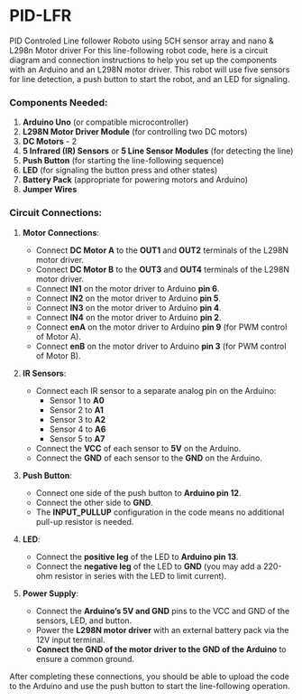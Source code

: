 # PID-LFR
PID Controled Line follower Roboto using 5CH sensor array and nano &amp; L298n Motor driver
For this line-following robot code, here is a circuit diagram and connection instructions to help you set up the components with an Arduino and an L298N motor driver. This robot will use five sensors for line detection, a push button to start the robot, and an LED for signaling.

### Components Needed:
1. **Arduino Uno** (or compatible microcontroller)
2. **L298N Motor Driver Module** (for controlling two DC motors)
3. **DC Motors** - 2
4. **5 Infrared (IR) Sensors** or **5 Line Sensor Modules** (for detecting the line)
5. **Push Button** (for starting the line-following sequence)
6. **LED** (for signaling the button press and other states)
7. **Battery Pack** (appropriate for powering motors and Arduino)
8. **Jumper Wires**

### Circuit Connections:
1. **Motor Connections**:
   - Connect **DC Motor A** to the **OUT1** and **OUT2** terminals of the L298N motor driver.
   - Connect **DC Motor B** to the **OUT3** and **OUT4** terminals of the L298N motor driver.
   - Connect **IN1** on the motor driver to Arduino **pin 6**.
   - Connect **IN2** on the motor driver to Arduino **pin 5**.
   - Connect **IN3** on the motor driver to Arduino **pin 4**.
   - Connect **IN4** on the motor driver to Arduino **pin 2**.
   - Connect **enA** on the motor driver to Arduino **pin 9** (for PWM control of Motor A).
   - Connect **enB** on the motor driver to Arduino **pin 3** (for PWM control of Motor B).

2. **IR Sensors**:
   - Connect each IR sensor to a separate analog pin on the Arduino:
     - Sensor 1 to **A0**
     - Sensor 2 to **A1**
     - Sensor 3 to **A2**
     - Sensor 4 to **A6**
     - Sensor 5 to **A7**
   - Connect the **VCC** of each sensor to **5V** on the Arduino.
   - Connect the **GND** of each sensor to the **GND** on the Arduino.

3. **Push Button**:
   - Connect one side of the push button to **Arduino pin 12**.
   - Connect the other side to **GND**.
   - The **INPUT_PULLUP** configuration in the code means no additional pull-up resistor is needed.

4. **LED**:
   - Connect the **positive leg** of the LED to **Arduino pin 13**.
   - Connect the **negative leg** of the LED to **GND** (you may add a 220-ohm resistor in series with the LED to limit current).

5. **Power Supply**:
   - Connect the **Arduino’s 5V and GND** pins to the VCC and GND of the sensors, LED, and button.
   - Power the **L298N motor driver** with an external battery pack via the 12V input terminal. 
   - **Connect the GND of the motor driver to the GND of the Arduino** to ensure a common ground.

After completing these connections, you should be able to upload the code to the Arduino and use the push button to start the line-following operation.
